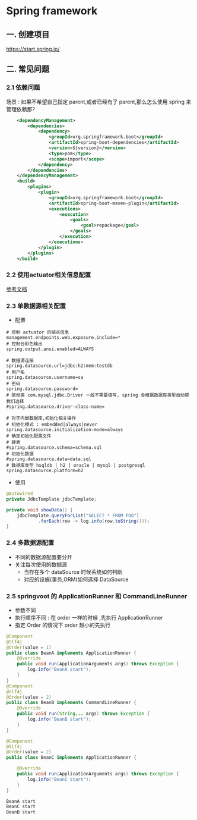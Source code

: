 # Spring framework

## 一. 创建项目

https://start.spring.io/ 

## 二. 常见问题
### 2.1 依赖问题
场景 : 如果不希望自己指定 parent,或者已经有了 parent,那么怎么使用 spring 来管理依赖那?

```xml
    <dependencyManagement>
        <dependencies>
            <dependency>
                <groupId>org.springframework.boot</groupId>
                <artifactId>spring-boot-dependencies</artifactId>
                <version>${version}</version>
                <type>pom</type>
                <scope>import</scope>
            </dependency>
        </dependencies>
    </dependencyManagement>
    <build>
        <plugins>
            <plugin>
                <groupId>org.springframework.boot</groupId>
                <artifactId>spring-boot-maven-plugin</artifactId>
                <executions>
                    <execution>
                        <goals>
                            <goal>repackage</goal>
                        </goals>
                    </execution>
                </executions>
            </plugin>
        </plugins>
    </build>
```

### 2.2 使用actuator相关信息配置

[参考文档](https://segmentfault.com/a/1190000015309478)


### 2.3 单数据源相关配置
- 配置
```properties
# 控制 actuator 的端点信息
management.endpoints.web.exposure.include=*
# 控制台彩色输出
spring.output.ansi.enabled=ALWAYS

# 数据源连接
spring.datasource.url=jdbc:h2:mem:testdb
# 用户名
spring.datasource.username=sa
# 密码
spring.datasource.password=
# 驱动类 com.mysql.jdbc.Driver 一般不需要填写, spring 会根据数据库类型自动帮我们选择
#spring.datasource.driver-class-name=

# 对于内嵌数据库,初始化相关操作
# 初始化模式 : embedded|always|never
spring.datasource.initialization-mode=always
# 确定初始化配置文件
# 建表
#spring.datasource.schema=schema.sql
# 初始化数据
#spring.datasource.data=data.sql
# 数据库类型 hsqldb | h2 | oracle | mysql | postgresql
spring.datasource.platform=h2
```
- 使用
```java
@Autowired
private JdbcTemplate jdbcTemplate;

private void showData() {
    jdbcTemplate.queryForList("SELECT * FROM FOO")
			.forEach(row -> log.info(row.toString()));
}
```

### 2.4 多数据源配置

- 不同的数据源配置要分开
- 关注每次使用的数据源
  - 当存在多个 dataSource 时候系统如何判断
  - 对应的设施(事务,ORM)如何选择 DataSource

### 2.5 springvoot 的 ApplicationRunner 和 CommandLineRunner
- 参数不同
- 执行顺序不同 : 在 order 一样的时候 ,先执行 ApplicationRunner
- 指定 Order 的情况下 order 越小的先执行


```java
@Component
@Slf4j
@Order(value = 1)
public class BeanA implements ApplicationRunner {
	@Override
	public void run(ApplicationArguments args) throws Exception {
		log.info("BeanA start");
	}
}
@Component
@Slf4j
@Order(value = 2)
public class BeanB implements CommandLineRunner {
	@Override
	public void run(String... args) throws Exception {
		log.info("BeanB start");
	}
}

@Component
@Slf4j
@Order(value = 2)
public class BeanC implements ApplicationRunner {

	@Override
	public void run(ApplicationArguments args) throws Exception {
		log.info("BeanC start");
	}
}

```

```txt
BeanA start
BeanC start
BeanB start
```
